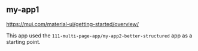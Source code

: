 ## my-app1

https://mui.com/material-ui/getting-started/overview/

This app used the `111-multi-page-app/my-app2-better-structured` app as a starting point. 



